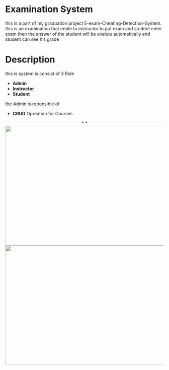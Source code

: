 # Examination System 
this is a part of my graduation project E-exam-Cheating-Detection-System.
this is an examination that enble to instructor to put exam and student enter exam then the answer of the student will be evalute automatically and student can see his grade 

# Description
this is system is consist of 3 Role
* **Admin**
* **Instructor**
* **Student**

the Admin is reponsible of 
* **CRUD** Opreation for Courses
<p align="center">
  * <img align="left" width="600" height="380" src="https://github.com/MostafaMagdy55/Examination-System/blob/main/images/Cousres.PNG"> 
  * <img align="right" width="600" height="380" src="https://github.com/MostafaMagdy55/Examination-System/blob/main/images/addCourse.PNG"> 
  </p>


